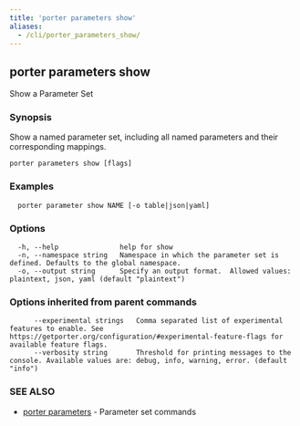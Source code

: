 ```yaml
---
title: 'porter parameters show'
aliases:
  - /cli/porter_parameters_show/
---
```


## porter parameters show

Show a Parameter Set

### Synopsis

Show a named parameter set, including all named parameters and their corresponding mappings.

```
porter parameters show [flags]
```

### Examples

```
  porter parameter show NAME [-o table|json|yaml]
```

### Options

```
  -h, --help               help for show
  -n, --namespace string   Namespace in which the parameter set is defined. Defaults to the global namespace.
  -o, --output string      Specify an output format.  Allowed values: plaintext, json, yaml (default "plaintext")
```

### Options inherited from parent commands

```
      --experimental strings   Comma separated list of experimental features to enable. See https://getporter.org/configuration/#experimental-feature-flags for available feature flags.
      --verbosity string       Threshold for printing messages to the console. Available values are: debug, info, warning, error. (default "info")
```

### SEE ALSO

* [porter parameters](/cli/porter_parameters/)	 - Parameter set commands

